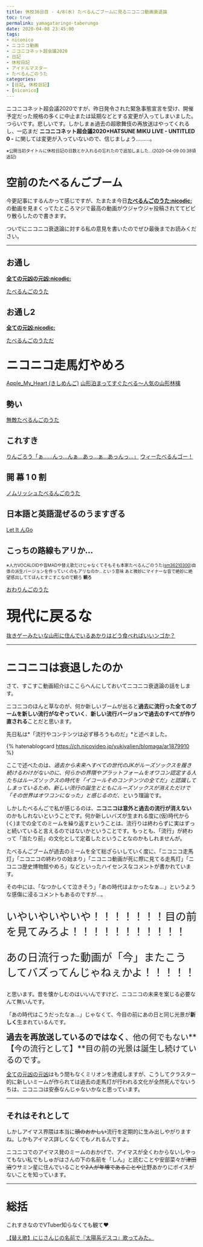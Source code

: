 ```yaml
---
title: 休校36日目 - 4/8(水) たべるんごブームに見るニコニコ動画衰退論
toc: true
permalink: yamagataringo-taberungo
date: 2020-04-08 23:45:00
tags:
- niconico
- ニコニコ動画
- ニコニコネット超会議2020
- 日記
- 休校日記
- アイドルマスター
- たべるんごのうた
categories:
- [日記, 休校日記]
- [niconico]
---
```


ニコニコネット超会議2020ですが、昨日発令された緊急事態宣言を受け、開催予定だった規格の多くに中止または延期などとする変更が入ってしまいました。つらいです。悲しいです。しかしまぁ過去の超歌舞伎の再放送はやってくれるし、一応まだ **ニコニコネット超会議2020×HATSUNE MIKU LIVE - UNTITLED 0 -** に関しては変更が入っていないので、信じましょう………。

<!-- more -->



<span style="font-size:0.8em;">※公開当初タイトルに休校日記の日数とか入れるの忘れたので追加しました…(2020-04-09 00:38頃 追記)</span>

# 空前のたべるんごブーム

今更記事にするんかって感じですが、たまたま今日[**たべるんごのうた:nicodic:**](https://dic.nicovideo.jp/a/たべるんごのうた)の動画を見まくってたところマジで最高の動画がウジャウジャ投稿されててビビり散らしたので書きます。

ついでにニコニコ衰退論に対する私の意見を書いたのでぜひ最後までお読みください。

---

## **お通し**

**[全ての元凶の元凶:nicodic:](https://dic.nicovideo.jp/a/全ての元凶の元凶)**

<script type="application/javascript" src="https://embed.nicovideo.jp/watch/sm36210300/script?w=640&h=360"></script><noscript><a href="https://www.nicovideo.jp/watch/sm36210300">たべるんごのうた</a></noscript>

## **お通し2**

**[全ての元凶:nicodic:](https://dic.nicovideo.jp/a/全ての元凶)**

<script type="application/javascript" src="https://embed.nicovideo.jp/watch/sm36415228/script?w=640&h=360"></script><noscript><a href="https://www.nicovideo.jp/watch/sm36415228">たべるんごのうただ</a></noscript>

## <span style="font-size:1.5em;">**ニコニコ走馬灯やめろ**</span>

<script type="application/javascript" src="https://embed.nicovideo.jp/watch/sm36521285/script?w=640&h=360"></script><noscript><a href="https://www.nicovideo.jp/watch/sm36521285">Apple_My_Heart (きしめんご)</a></noscript>

<script type="application/javascript" src="https://embed.nicovideo.jp/watch/sm36625437/script?w=640&h=360"></script><noscript><a href="https://www.nicovideo.jp/watch/sm36625437">山形泊まってすぐたべる～人気の山形林檎</a></noscript>

## **勢い**

<script type="application/javascript" src="https://embed.nicovideo.jp/watch/sm36621280/script?w=640&h=360"></script><noscript><a href="https://www.nicovideo.jp/watch/sm36621280">無敵たべるんごのうた</a></noscript>

## **これすき**

<script type="application/javascript" src="https://embed.nicovideo.jp/watch/sm36637511/script?w=640&h=360"></script><noscript><a href="https://www.nicovideo.jp/watch/sm36637511">りんごろう「ぁ……んっ…んぁ…あっ…ぁ…あっんっ…」</a></noscript>

<script type="application/javascript" src="https://embed.nicovideo.jp/watch/sm36531716/script?w=640&h=360"></script><noscript><a href="https://www.nicovideo.jp/watch/sm36531716">ウィーたべるんゴー！</a></noscript>

## **開 幕 1 0 割** 

<script type="application/javascript" src="https://embed.nicovideo.jp/watch/sm36446963/script?w=640&h=360"></script><noscript><a href="https://www.nicovideo.jp/watch/sm36446963">ノムリッシュたべるんごのうた</a></noscript>

## **日本語と英語混ぜるのうますぎる**

<script type="application/javascript" src="https://embed.nicovideo.jp/watch/sm36585945/script?w=640&h=360"></script><noscript><a href="https://www.nicovideo.jp/watch/sm36585945">Let It んGo</a></noscript>

## **こっちの路線もアリか…**

<span style="font-size:0.8em;">※人力VOCALOIDや音MADや替え歌だけじゃなくてそもそも本家たべるんごのうた([sm36210300](https://nico.ms/sm36210300))自体の派生バージョンを作っていくのもアリなのか…という意味
あと微妙にマイナーな音で絶妙に絶望感出しててほんとすこすこなので観ろ **観ろ**</span> 

<script type="application/javascript" src="https://embed.nicovideo.jp/watch/sm36465161/script?w=640&h=360"></script><noscript><a href="https://www.nicovideo.jp/watch/sm36465161">おわりんごのうた</a></noscript>

## <span style="font-size:1.8em;">**現代に戻るな**</span>

<script type="application/javascript" src="https://embed.nicovideo.jp/watch/sm36514201/script?w=640&h=360"></script><noscript><a href="https://www.nicovideo.jp/watch/sm36514201">抜きゲーみたいな山形に住んでいるあかりはどう食べればいいンゴか？</a></noscript>

---

# ニコニコは衰退したのか

さて、すこすこ動画紹介はここらへんにしておいてニコニコ衰退論の話をします。

ニコニコのほんと草なのが、何か新しいブームが出ると**過去に流行った全てのブームを新しい流行がなぞっていく**、**新しい流行バージョンで過去のすべてが作り直される**ことだと思います。

先日私は*「流行やコンテンツは必ず移ろうものだ」*と述べました。

{% hatenablogcard https://ch.nicovideo.jp/yukiyalien/blomaga/ar1879910 %}

ここで述べたのは、*過去から未来へすべての世代のJKがルーズソックスを履き続けるわけがないのに、何らかの界隈やプラットフォームをオワコン認定する人たちはルーズソックスの時代を「イコールそのコンテンツの全てだ」と認識してしまっているため、新しい流行の誕生とともにルーズソックスが消えただけで「その世界はオワコンになった」と感じるのだ*、という理論です。

しかしたべるんごで私が感じるのは、**ニコニコは意外と過去の流行が消えない**のかもしれないということです。何か新しいバズが生まれる度に(仮)時代から(く)までの全てのミームを繰り返すということは、流行りは終わらずに実はずっと続いていると言えるのではないかということです。もっとも、「流行」が終わって「当たり前」の文化として定着したということなのかもしれませんが。

たべるんごブームが過去のミームを全て総ざらいしていく度に、「ニコニコ走馬灯」「ニコニコの終わりの始まり」「ニコニコ動画が死に際に見てる走馬灯」「ニコニコ歴史博物館やめろ」などといったハイセンスなコメントが書かれています。

その中には、「なつかしくて泣きそう」「あの時代はよかったなぁ…」というような感傷に浸るコメントもあるのですが…。

<span style="font-size:2em;">

いやいやいやいや！！！！！！！目の前を見てみろよ！！！！！！！！！！！

あの日流行った動画が「今」またこうしてバズってんじゃねぇかよ！！！！！

</span>

と思います。昔を懐かしむのはいいんですけど、ニコニコの未来を案じる必要なんて無いんです。

「あの時代はこうだったなぁ…」じゃなくて、今目の前にあの日と同じ光景が**新しく**生まれているんです。

<span style="font-size:1.5em;">**過去を再放送しているのではなく**、他の何でもない**【今の流行として】**目の前の光景は誕生し続けているのです。</span>

[全ての元凶の元凶](https://www.nicovideo.jp/watch/sm36210300)はもう間もなくミリオンを達成しますが、こうしてクラスター的に新しいミームが作られては過去の走馬灯が行われる文化が全然死んでないうちは、ニコニコは安泰なんじゃないかなと思っています。

---

## それはそれとして

しかしアイマス界隈は本当に~~頭のおかしい~~流行を定期的に生み出しやがりますね。しかもアイマス詳しくなくてもノれるんですよ。

ニコニコでのアイマス発のミームのおかげで、アイマスが全くわからないしやってもない私でもしゅがはさんの下の名前を「しん」と読むことや安部菜々が~~津田沼~~ウサミン星に住んでいることや~~2人が年増であることや~~辻野あかりにボイスがないことを知っています。

---

# 総括

これすきなのでVTuber知らなくても観て:heart:

<script type="application/javascript" src="https://embed.nicovideo.jp/watch/sm36565541/script?w=640&h=360"></script><noscript><a href="https://www.nicovideo.jp/watch/sm36565541">【替え歌】にじさんじの名前で『太陽系デスコ』歌ってみた。</a></noscript>

